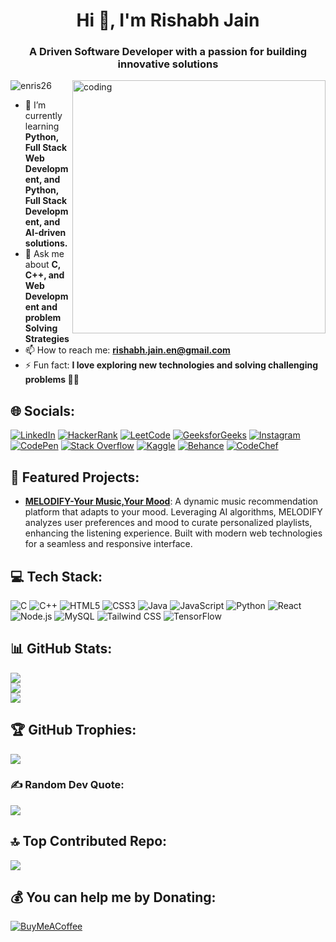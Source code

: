 <h1 align="center">Hi 👋, I'm Rishabh Jain</h1>
<h3 align="center">A Driven Software Developer with a passion for building innovative solutions</h3>

<img align="right" width="405" alt="coding" src="https://media.giphy.com/media/v1.Y2lkPTc5MGI3NjExMXZ6ZTlqN2RvODFmd2w4dzUzMnQwNDFibHhtcG1jNm5ma2N4N2t1diZlcD12MV9pbnRlcm5hbF9naWZfYnlfaWQmY3Q9Zw/qgQUggAC3Pfv687qPC/giphy.gif">

<p align="left"> <img src="https://komarev.com/ghpvc/?username=enris26&label=Profile%20views&color=0e75b6&style=flat" alt="enris26" /> </p>

- 🌱 I’m currently learning **Python, Full Stack Web Development, and Python, Full Stack Development, and AI-driven solutions.**
- 💬 Ask me about **C, C++, and Web Development and problem Solving Strategies**
- 📫 How to reach me: **rishabh.jain.en@gmail.com**
- ⚡ Fun fact: **I love exploring new technologies and solving challenging problems 🧑‍💻**

## 🌐 Socials:
[![LinkedIn](https://img.shields.io/badge/LinkedIn-%230077B5.svg?logo=linkedin&logoColor=white)](https://linkedin.com/in/rishabh-jain-enris) 
[![HackerRank](https://img.shields.io/badge/HackerRank-%232EC866.svg?logo=hackerrank&logoColor=white)](https://www.hackerrank.com/enris26) 
[![LeetCode](https://img.shields.io/badge/LeetCode-%23FFA116.svg?logo=leetcode&logoColor=white)](https://www.leetcode.com/enris26) 
[![GeeksforGeeks](https://img.shields.io/badge/GeeksforGeeks-%2300C853.svg?logo=geeksforgeeks&logoColor=white)](https://auth.geeksforgeeks.org/user/enris26) 
[![Instagram](https://img.shields.io/badge/Instagram-%23E4405F.svg?logo=Instagram&logoColor=white)](https://instagram.com/coders.thinking) 
[![CodePen](https://img.shields.io/badge/CodePen-%23000000.svg?logo=codepen&logoColor=white)](https://codepen.io/rishabh-jain-the-styleful) 
[![Stack Overflow](https://img.shields.io/badge/StackOverflow-%23F58025.svg?logo=stackoverflow&logoColor=white)](https://stackoverflow.com/users/23347586) 
[![Kaggle](https://img.shields.io/badge/Kaggle-%230FA0E6.svg?logo=kaggle&logoColor=white)](https://kaggle.com/enris26) 
[![Behance](https://img.shields.io/badge/Behance-%23176BEF.svg?logo=behance&logoColor=white)](https://www.behance.net/rishabhjain205) 
[![CodeChef](https://img.shields.io/badge/CodeChef-%235B4638.svg?logo=codechef&logoColor=white)](https://www.codechef.com/users/rishabh2004)

## 🚀 Featured Projects:
- **[MELODIFY-Your Music,Your Mood](http://melodify.freewebhostmost.com/)**: A dynamic music recommendation platform that adapts to your mood. Leveraging AI algorithms, MELODIFY analyzes user preferences and mood to curate personalized playlists, enhancing the listening experience. Built with modern web technologies for a seamless and responsive interface.

## 💻 Tech Stack:
![C](https://img.shields.io/badge/C-%2300599C.svg?style=plastic&logo=c&logoColor=white) 
![C++](https://img.shields.io/badge/C++-%2300599C.svg?style=plastic&logo=cplusplus&logoColor=white) 
![HTML5](https://img.shields.io/badge/HTML5-%23E34F26.svg?style=plastic&logo=html5&logoColor=white) 
![CSS3](https://img.shields.io/badge/CSS3-%231572B6.svg?style=plastic&logo=css3&logoColor=white) 
![Java](https://img.shields.io/badge/Java-%23ED8B00.svg?style=plastic&logo=java&logoColor=white) 
![JavaScript](https://img.shields.io/badge/JavaScript-%23F7DF1E.svg?style=plastic&logo=javascript&logoColor=%23323330) 
![Python](https://img.shields.io/badge/Python-3670A0?style=plastic&logo=python&logoColor=ffdd54) 
![React](https://img.shields.io/badge/React-%2361DAFB.svg?style=plastic&logo=react&logoColor=%2320232a) 
![Node.js](https://img.shields.io/badge/Node.js-%236DA55F.svg?style=plastic&logo=node.js&logoColor=white) 
![MySQL](https://img.shields.io/badge/MySQL-%234479A1.svg?style=plastic&logo=mysql&logoColor=white) 
![Tailwind CSS](https://img.shields.io/badge/Tailwind%20CSS-%2338B2AC.svg?style=plastic&logo=tailwind-css&logoColor=white) 
![TensorFlow](https://img.shields.io/badge/TensorFlow-%23FF6F00.svg?style=plastic&logo=tensorflow&logoColor=white)

## 📊 GitHub Stats:
![](https://github-readme-stats.vercel.app/api/top-langs/?username=enris26&theme=dark&hide_border=false&include_all_commits=false&count_private=false&layout=compact)<br/>
![](https://github-readme-stats.vercel.app/api?username=enris26&theme=dark&hide_border=false&include_all_commits=false&count_private=false)<br/>
![](https://github-readme-streak-stats.herokuapp.com/?user=enris26&theme=dark&hide_border=false)<br/>

## 🏆 GitHub Trophies:
![](https://github-profile-trophy.vercel.app/?username=enris26&theme=github_dark&no-frame=true&no-bg=false&margin-w=4)

### ✍️ Random Dev Quote:
![](https://quotes-github-readme.vercel.app/api?type=horizontal&theme=radical)

## 🔝 Top Contributed Repo:
![](https://github-contributor-stats.vercel.app/api?username=enris26&limit=5&theme=dark&combine_all_yearly_contributions=true)

## 💰 You can help me by Donating:
[![BuyMeACoffee](https://img.shields.io/badge/Buy%20Me%20a%20Coffee-ffdd00?style=for-the-badge&logo=buy-me-a-coffee&logoColor=black)](https://buymeacoffee.com/enris26)
